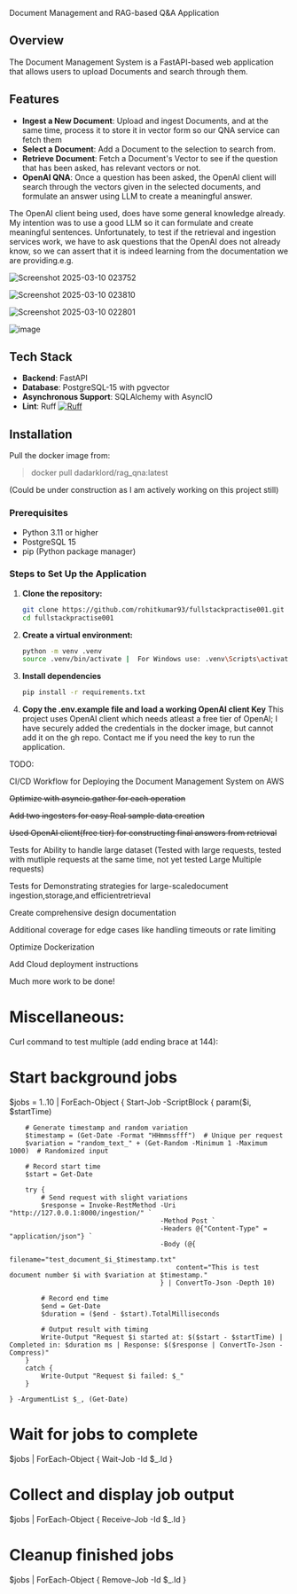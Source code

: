 Document Management and RAG-based Q&A Application


## Overview

The Document Management System is a FastAPI-based web application that allows users to upload Documents and search through them. 

## Features

- **Ingest a New Document**: Upload and ingest Documents, and at the same time, process it to store it in vector form so our QNA service can fetch them
- **Select a Document**: Add a Document to the selection to search from.
- **Retrieve Document**: Fetch a Document's Vector to see if the question that has been asked, has relevant vectors or not.
- **OpenAI QNA**: Once a question has been asked, the OpenAI client will search through the vectors given  in the selected documents, and formulate an answer using LLM to create a meaningful answer.



The OpenAI client being used, does have some general knowledge already. My intention was to use a good LLM so it can formulate and create meaningful sentences. Unfortunately, to test if the retrieval and ingestion services work, we have to ask questions that the OpenAI does not already know, so we can assert that it is indeed learning from the documentation we are providing.e.g.

 





![Screenshot 2025-03-10 023752](https://github.com/user-attachments/assets/006d7249-b8ae-48c6-8897-e296d011a437)

![Screenshot 2025-03-10 023810](https://github.com/user-attachments/assets/ee74c4d2-02a0-42c4-9ae1-6e58b2f0cee6)

![Screenshot 2025-03-10 022801](https://github.com/user-attachments/assets/3688e865-2efb-4382-a2c0-8a6f31068872)

![image](https://github.com/user-attachments/assets/1100f86e-d04b-44c6-be69-896d09b3d09e)





## Tech Stack

- **Backend**: FastAPI
- **Database**: PostgreSQL-15 with pgvector
- **Asynchronous Support**: SQLAlchemy with AsyncIO
- **Lint**: Ruff [![Ruff](https://img.shields.io/endpoint?url=https://raw.githubusercontent.com/astral-sh/ruff/main/assets/badge/v2.json)](https://github.com/astral-sh/ruff)

## Installation

Pull the docker image from:

> docker pull dadarklord/rag_qna:latest

(Could be under construction as I am actively working on this project still)

### Prerequisites

- Python 3.11 or higher
- PostgreSQL 15
- pip (Python package manager)

### Steps to Set Up the Application

1. **Clone the repository:**

   ```bash
   git clone https://github.com/rohitkumar93/fullstackpractise001.git
   cd fullstackpractise001

2. **Create a virtual environment:**
    ```bash
    python -m venv .venv
    source .venv/bin/activate |  For Windows use: .venv\Scripts\activate
    ```

3. **Install dependencies**
    ```bash
    pip install -r requirements.txt
    ```

4. **Copy the .env.example file and load a working OpenAI client Key**
     This project uses OpenAI client which needs atleast a free tier of OpenAI; I have securely added the credentials in the docker image, but cannot add it on the gh repo. 
     Contact me if you need the key to run the application.


TODO:

CI/CD Workflow for Deploying the Document Management System on AWS

~~Optimize with asyncio.gather for each operation~~

~~Add two ingesters for easy Real sample data creation~~

~~Used OpenAI client(free tier) for constructing final answers from retrieval~~

Tests for Ability to handle large dataset (Tested with large requests, tested with mutliple requests at the same time, not yet tested Large Multiple requests)

Tests for Demonstrating strategies for large-scaledocument ingestion,storage,and
efficientretrieval

Create comprehensive design documentation

Additional coverage for edge cases like handling timeouts or rate limiting

Optimize Dockerization

Add Cloud deployment instructions

Much more work to be done!


# Miscellaneous:

Curl command to test multiple (add ending brace at 144):
# Start background jobs
$jobs = 1..10 | ForEach-Object {
    Start-Job -ScriptBlock {
        param($i, $startTime)

        # Generate timestamp and random variation
        $timestamp = (Get-Date -Format "HHmmssfff")  # Unique per request
        $variation = "random_text_" + (Get-Random -Minimum 1 -Maximum 1000)  # Randomized input

        # Record start time
        $start = Get-Date

        try {
            # Send request with slight variations
            $response = Invoke-RestMethod -Uri "http://127.0.0.1:8000/ingestion/" `
                                          -Method Post `
                                          -Headers @{"Content-Type" = "application/json"} `
                                          -Body (@{
                                              filename="test_document_$i_$timestamp.txt"
                                              content="This is test document number $i with $variation at $timestamp."
                                          } | ConvertTo-Json -Depth 10)

            # Record end time
            $end = Get-Date
            $duration = ($end - $start).TotalMilliseconds

            # Output result with timing
            Write-Output "Request $i started at: $($start - $startTime) | Completed in: $duration ms | Response: $($response | ConvertTo-Json -Compress)"
        }
        catch {
            Write-Output "Request $i failed: $_"
        }

    } -ArgumentList $_, (Get-Date)
 

# Wait for jobs to complete
$jobs | ForEach-Object { Wait-Job -Id $_.Id }

# Collect and display job output
$jobs | ForEach-Object { Receive-Job -Id $_.Id }

# Cleanup finished jobs
$jobs | ForEach-Object { Remove-Job -Id $_.Id }
